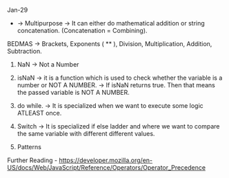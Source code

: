 Jan-29

+ -> Multipurpose -> It can either do mathematical addition or string concatenation. (Concatenation = Combining).

BEDMAS -> Brackets, Exponents ( ** ), Division, Multiplication, Addition, Subtraction.

1. NaN -> Not a Number
2. isNaN -> it is a function which is used to check whether the variable is a number or NOT A NUMBER. -> If isNaN returns true. Then that means the passed variable is NOT A NUMBER.

3. do while. -> It is specialized when we want to execute some logic ATLEAST once.

4. Switch -> It is specialized if else ladder and where we want to compare the same variable with different different values.

5. Patterns









Further Reading - https://developer.mozilla.org/en-US/docs/Web/JavaScript/Reference/Operators/Operator_Precedence